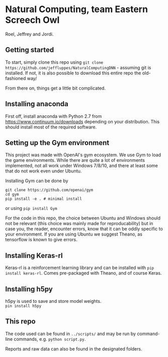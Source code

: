 # Natural Computing, team Eastern Screech Owl
Roel, Jeffrey and Jordi.

## Getting started
To start, simply clone this repo using `git clone https://github.com/jeffluppes/NaturalComputingDNN` - assuming git is installed. If not, it is also possible to download this entire repo the old-fashioned way/ 

From there on, things get a little bit complicated.

## Installing anaconda
First off, install anaconda with Python 2.7 from https://www.continuum.io/downloads depending on your distribution. This should install most of the required software.

## Setting up the Gym environment
This project was made with OpenAI's gym ecosystem. We use Gym to load the game environments. While there are quite a lot of environments implemented, not all work under Windows 7/8/10, and there at least some that do not work even under Ubuntu.

Installing Gym can be done by

    git clone https://github.com/openai/gym
    cd gym
    pip install -e . # minimal install

or using `pip install Gym`


For the code in this repo, the choice between Ubuntu and Windows should not be relevant (this choice was mainly made for reproducability) but in case you, the reader, encounter errors, know that it can be oddly specific to your environment. If you are using Ubuntu we suggest Theano, as tensorflow is known to give errors.

## Installing Keras-rl

Keras-rl is a reinforcement learning library and can be installed with `pip install keras-rl`. Comes pre-packaged with Theano, and of course Keras. 

## Installing h5py
h5py is used to save and store model weights.   
`pin install h5py`

## This repo
The code used can be found in `../scripts/` and may be run by command-line commands, e.g. `python script.py`.

Reports and raw data can also be found in the designated folders. 